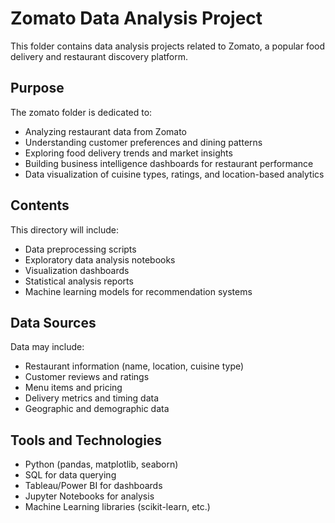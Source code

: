 # Zomato Data Analysis Project

This folder contains data analysis projects related to Zomato, a popular food delivery and restaurant discovery platform.

## Purpose

The zomato folder is dedicated to:
- Analyzing restaurant data from Zomato
- Understanding customer preferences and dining patterns
- Exploring food delivery trends and market insights
- Building business intelligence dashboards for restaurant performance
- Data visualization of cuisine types, ratings, and location-based analytics

## Contents

This directory will include:
- Data preprocessing scripts
- Exploratory data analysis notebooks
- Visualization dashboards
- Statistical analysis reports
- Machine learning models for recommendation systems

## Data Sources

Data may include:
- Restaurant information (name, location, cuisine type)
- Customer reviews and ratings
- Menu items and pricing
- Delivery metrics and timing data
- Geographic and demographic data

## Tools and Technologies

- Python (pandas, matplotlib, seaborn)
- SQL for data querying
- Tableau/Power BI for dashboards
- Jupyter Notebooks for analysis
- Machine Learning libraries (scikit-learn, etc.)
